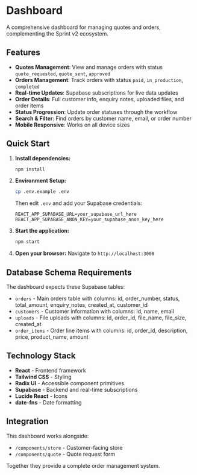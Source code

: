 # Dashboard

A comprehensive dashboard for managing quotes and orders, complementing the Sprint v2 ecosystem.

## Features

- **Quotes Management**: View and manage orders with status `quote_requested`, `quote_sent`, `approved`
- **Orders Management**: Track orders with status `paid`, `in_production`, `completed`
- **Real-time Updates**: Supabase subscriptions for live data updates
- **Order Details**: Full customer info, enquiry notes, uploaded files, and order items
- **Status Progression**: Update order statuses through the workflow
- **Search & Filter**: Find orders by customer name, email, or order number
- **Mobile Responsive**: Works on all device sizes

## Quick Start

1. **Install dependencies:**
   ```bash
   npm install
   ```

2. **Environment Setup:**
   ```bash
   cp .env.example .env
   ```
   Then edit `.env` and add your Supabase credentials:
   ```
   REACT_APP_SUPABASE_URL=your_supabase_url_here
   REACT_APP_SUPABASE_ANON_KEY=your_supabase_anon_key_here
   ```

3. **Start the application:**
   ```bash
   npm start
   ```

4. **Open your browser:**
   Navigate to `http://localhost:3000`

## Database Schema Requirements

The dashboard expects these Supabase tables:

- `orders` - Main orders table with columns: id, order_number, status, total_amount, enquiry_notes, created_at, customer_id
- `customers` - Customer information with columns: id, name, email
- `uploads` - File uploads with columns: id, order_id, file_name, file_size, created_at
- `order_items` - Order line items with columns: id, order_id, description, price, product_name, amount

## Technology Stack

- **React** - Frontend framework
- **Tailwind CSS** - Styling
- **Radix UI** - Accessible component primitives
- **Supabase** - Backend and real-time subscriptions
- **Lucide React** - Icons
- **date-fns** - Date formatting

## Integration

This dashboard works alongside:
- `/components/store` - Customer-facing store
- `/components/quote` - Quote request form

Together they provide a complete order management system.